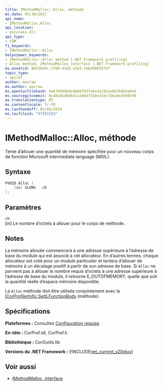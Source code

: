 ```yaml
---
title: IMethodMalloc::Alloc, méthode
ms.date: 03/30/2017
api_name:
- IMethodMalloc.Alloc
api_location:
- mscorwks.dll
api_type:
- COM
f1_keywords:
- IMethodMalloc::Alloc
helpviewer_keywords:
- IMethodMalloc::Alloc method [.NET Framework profiling]
- Alloc method, IMethodMalloc interface [.NET Framework profiling]
ms.assetid: 8653bd4c-2290-43d2-a3e1-cbbd50033f4f
topic_type:
- apiref
author: mairaw
ms.author: mairaw
ms.openlocfilehash: 9a676989bdc6866f85fabe3e15b1e6b7b8b5a9a9
ms.sourcegitcommit: 0c48191d6d641ce88d7510e319cf38c0e35697d0
ms.translationtype: MT
ms.contentlocale: fr-FR
ms.lasthandoff: 03/05/2019
ms.locfileid: "57351253"
---
```

# <a name="imethodmallocalloc-method"></a>IMethodMalloc::Alloc, méthode

Tente d’allouer une quantité de mémoire spécifiée pour un nouveau corps de fonction Microsoft intermediate language (MSIL).

## <a name="syntax"></a>Syntaxe

```cpp
PVOID Alloc (
    [in] ULONG   cb
);
```

## <a name="parameters"></a>Paramètres

`cb`\
[in] Le nombre d’octets à allouer pour le corps de méthode.

## <a name="remarks"></a>Notes

 La mémoire allouée commencera à une adresse supérieure à l’adresse de base du module qui est associé à cet allocateur. En d’autres termes, chaque allocateur est créé pour un module particulier et tentera d’allouer de mémoire à un décalage positif à partir de son adresse de base. Si `Alloc` ne parvient pas à allouer le nombre requis d’octets à une adresse supérieure à l’adresse de base du module, il retourne E_OUTOFMEMORY, quelle que soit la quantité réelle d’espace mémoire disponible.

 Le `Alloc` méthode doit être utilisée conjointement avec la [ICorProfilerInfo::SetILFunctionBody](icorprofilerinfo-setilfunctionbody-method.md) (méthode).

## <a name="requirements"></a>Spécifications
 **Plateformes :** Consultez [Configuration requise](../../../../docs/framework/get-started/system-requirements.md).

 **En-tête :** CorProf.idl, CorProf.h

 **Bibliothèque :** CorGuids.lib

 **Versions du .NET Framework :** [!INCLUDE[net_current_v20plus](../../../../includes/net-current-v20plus-md.md)]

## <a name="see-also"></a>Voir aussi

- [IMethodMalloc, interface](imethodmalloc-interface.md)
